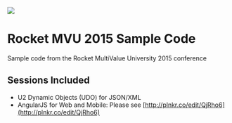 ![](http://www.rocketsoftware.com/sites/default/files/red-rocket8.jpg)
# Rocket MVU 2015 Sample Code
Sample code from the Rocket MultiValue University 2015 conference

## Sessions Included
* U2 Dynamic Objects (UDO) for JSON/XML
* AngularJS for Web and Mobile: Please see [http://plnkr.co/edit/QjRho6](http://plnkr.co/edit/QjRho6)
